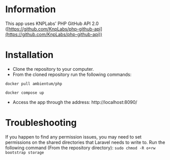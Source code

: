 # Information
This app uses KNPLabs' PHP GitHub API 2.0 ([https://github.com/KnpLabs/php-github-api](https://github.com/KnpLabs/php-github-api))

# Installation
- Clone the repository to your computer.
- From the cloned repository run the following commands:

`docker pull ambientum/php`

`docker compose up`
- Access the app through the address: http://localhost:8090/

# Troubleshooting
If you happen to find any permission issues, you may need to set permissions on the shared directories that Laravel needs to write to. Run the following command (From the repository directory):
`sudo chmod -R o+rw bootstrap storage`
